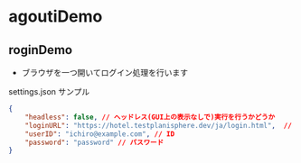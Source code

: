 # agoutiDemo


## roginDemo

- ブラウザを一つ開いてログイン処理を行います

settings.json サンプル

```json
{
	"headless": false, // ヘッドレス(GUI上の表示なしで)実行を行うかどうか
	"loginURL": "https://hotel.testplanisphere.dev/ja/login.html",  // ログインページのURL
	"userID": "ichiro@example.com", // ID
	"password": "password" // パスワード
}
```
